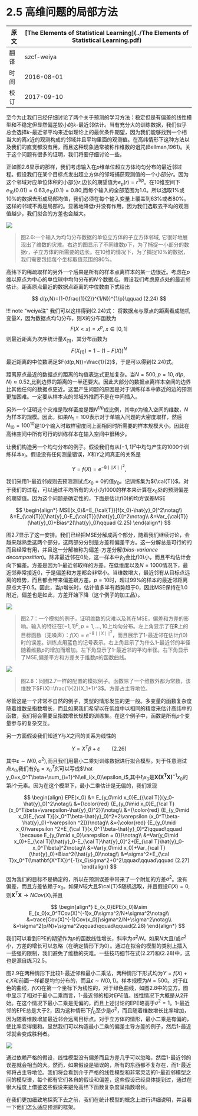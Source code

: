 # 2.5 高维问题的局部方法

原文     | [The Elements of Statistical Learning](../The Elements of Statistical Learning.pdf)
      ---|---
翻译     | szcf-weiya
时间     | 2016-08-01
校订   |  2017-09-10

至今为止我们已经仔细讨论了两个关于预测的学习方法：稳定但是有偏差的线性模型和不稳定但显然偏差较小的$k$-最近邻估计。当有充分大的训练数据，我们似乎总会选择$k$-最近邻平均来近似理论上的最优条件期望，因为我们能够找到一个相当大的离$x$近的观测构成的邻域并且平均里面的观测值。在高纬情形下这种方法以及我们的直觉都没有用，而且这种现象通常被称作维数的诅咒(Bellman,1961)。关于这个问题有很多的证明，我们将要仔细讨论一些。

正如图2.6显示的那样，我们考虑输入在$p$维单位超立方体均匀分布的最近邻过程。假设我们在某个目标点发出超立方体的邻域捕获观测值的一个小部分$r$。因为这个邻域对应单位体积的小部分$r$,边长的期望值为$e_p(r)=r^{1/p}$。在10维空间下$e_{10}(0.01)=0.63$,$e_{10}(0.1)=0.80$,而每个输入的全部范围为1.0。所以选取$1\%$或$10\%$的数据去形成局部均值，我们必须在每个输入变量上覆盖到$63\%$或者$80\%$。这样的邻域不再是局部的。显著地降低$r$并没有作用，因为我们选取去平均的观测值越少，我们拟合的方差也会越大。

![](../img/02/fig2.6.png)

> 图2.6:一个输入为均匀分布数据的单位立方体的子立方体邻域, 它很好地展现出了维数的灾难。右边的图显示了不同维数$p$下，为了捕捉一小部分的数据$r$，子立方体的所需要的边长。在10维的情况下，为了捕捉$10\%$的数据，我们需要包括每个坐标取值范围的$80\%$。

高纬下的稀疏取样的另外一个后果是所有的样本点离样本的某一边很近。考虑在$p$维以原点为中心的单位球中均匀分布的$N$个数据点。假设我们考虑原点处的最近邻估计。距离原点最近的数据点距离的中位数由下式给出

$$
d(p,N)=(1-(\frac{1}{2})^{1/N})^{1/p}\qquad (2.24)
$$

!!! note "weiya注"
    我们可以这样得到(2.24)式：
    将数据点与原点的距离看成随机变量$X$，因为数据点均匀分布，则$X$的分布函数为
    $$
    F(X<x)=x^p, \; x\in [0,1]
    $$
    则最近距离为次序统计量$X_{(1)}$，其分布函数为
    $$
    F(X_{(1)})=1-(1-F(X))^N
    $$
    最近距离的中位数满足$F(d(p,N))=\frac{1}{2}$，于是可以得到(2.24)式。

距离原点最近的数据点的距离的均值表达式更加复杂。当$N=500,p=10,d(p,N)\approx 0.52$,比到边界的距离的一半还要大。因此大部分的数据点离样本空间的边界比其他任何的数据点更近。这里产生问题的原因是对于训练样本中靠近的边的预测更加困难。一定要从样本点的邻域外推而不是在中间插入。

另外一个证明这个灾难是取样密度是跟$N^{1/p}$成比例，其中$p$为输入空间的维数，$N$为样本的规模。因此，如果$N_1=100$表示对于单输入问题的大密度取样，然后$N_{10}=100^{10}$是10个输入时取样密度同上面相同时所需要的样本规模大小。因此在高纬空间中所有可行的训练样本在输入空间中很稀少。

让我们构造另一个均匀分布的例子。假设我们有从$[-1,1]^p$中均匀产生的1000个训练样本$x_i$。假设没有任何测量错误，$X$和$Y$之间真正的关系是

$$
Y = f(X) = e^{−8\mid \mid X\mid \mid ^2},
$$

我们采用1-最近邻规则去预测测试点$x_0=0$的值$y_0$。记训练集为${\cal{T}}$。对于我们的过程，可以通过平均所有的大小为1000的样本来计算在$x_0$处的预测偏差的期望值。因为这个问题是确定性的，下面是估计$f(0)$的均方误差MSE

$$
\begin{align*}
MSE(x_0)&=E_{\cal{T}}[f(x_0)-\hat{y}_0]^2\notag\\
&=E_{\cal{T}}[\hat{y}_0-E_{\cal{T}}(\hat{y}_0)]^2\notag\\
&=Var_{\cal{T}}(\hat{y}_0)+Bias^2(\hat{y}_0)\qquad (2.25)
\end{align*}
$$

图2.7显示了这一安排。我们已经把MSE分解成两个部分，随着我们继续讨论，会越来越熟悉这两个部分，这两部分分别是方差和偏差平方。这一分解总是可行的的而且经常有用，并且这一分解被称为偏差-方差分解(*bias-variance decomposition*)。除非最近邻在0处，这一样本中$\hat{y}_0$会比$f(0)$小，而且平均估计会向下偏差。方差是因为1-最近邻取样的方差。在低维度以及$N=1000$情况下，最近邻非常接近0，于是偏差和方差都会非常小。当维数增大，最近邻有从目标点远离的趋势，而且都会带来偏差跟方差。$p=10$时，超过$99\%$的样本的最近邻距离原点大于0.5。因此，当$p$增长时，估计值多半有趋势趋于0，因此MSE保持在1.0附近，偏差也是如此，方差开始下降（这个例子的加工品）。

![](../img/02/fig2.7.png)

> 图2.7：一个模拟的例子，证明维数的灾难以及其在MSE，偏差和方差的影响。输入的特征在$[-1,1]^p,p=1,\ldots,10$上均匀分布。左上角显示了在$\mathbf{R}$上的目标函数（无噪声）：$f(X)=e^{-8\mid \mid X\mid \mid ^2}$，而且展示了1-最近邻在估计$f(0)$时的误差。训练点用蓝色的记号表示。右上角显示了为什么1-最近邻的半径随着维数$p$的增加而增加。左下角显示了1-最近邻的平均半径。右下角显示了MSE,偏差平方和方差关于维数$p$的函数曲线。

![](../img/02/fig2.8.png)

> 图2.8：同图2.7一样的配置的模拟例子。函数除了一个维数外都为常数，该维数下$F(X)=\frac{1}{2}(X_1+1)^3$。方差占主导地位。

尽管这是一个非常不自然的例子，类型的情形发生的更一般。多变量的函数复杂度随着维数呈指数增长，而且如果我们希望以在低维中以相同的精度来估计高纬中的函数，我们将会需要呈指数增长规模的训练集。在这个例子中，函数是所有$p$个变量参与的复杂交互。

另一方面假设我们知道$Y$与$X$之间的关系为线性的

$$
Y = X^T\beta + \varepsilon\qquad(2.26)
$$

其中$\varepsilon \sim N(0,\sigma^2)$,而且我们用最小二乘对训练数据进行拟合模型。对于任意测试点$x_0$,我们有$\hat y_0=x_0^T\hat{\beta}$,可以写成$\hat y_0=x_0^T\beta+\sum_{i=1}^N\ell_i(x_0)\epsilon_i$,其中$\ell_i{x_0}$是${\mathbf{X(X^TX)}}^{-1}x_0$的第$i$个元素。因为在这个模型下，最小二乘估计是无偏的，我们发现

$$
\begin{align}
EPE(x_0) &= E_{y_0\mid x_0}E_{{\cal T}}(y_0-\hat{y}_0)^2\notag\\
&={\color{red} {E_{y_0\mid x_0}E_{\cal T}(x_0^T\beta+\varepsilon-\hat{y}_0)^2}}\notag\\
&={\color{red} {E_{y_0\mid x_0}E_{\cal T}[(x_0^T\beta-\hat{y}_0)^2+2\varepsilon (x_0^T\beta-\hat{y}_0)+\varepsilon ^2]}}\notag\\
&={\color{red} {E_{y_0\mid x_0}\varepsilon ^2+E_{\cal T}(x_0^T\beta-\hat{y}_0)^2\qquad\qquad \because E_{y_0\mid x_0}\varepsilon = 0}}\notag\\
&=Var(y_0\mid x_0)+E_{\cal T}[\hat{y}_0-E_{\cal T}\hat{y}_0]^2+[E_{\cal T}\hat{y}_0-x_0^T\beta]^2\notag\\
&=Var(y_0\mid x_0)+Var_{\cal T}(\hat{y}_0)+Bias^2(\hat{y}_0)\notag\\
&=\sigma^2+E_{\cal T}x_0^T(\mathbf{X^TX})^{-1}x_0\sigma^2+0^2\qquad\qquad\qquad (2.27)
\end{align}
$$

因为我们的目标不是确定的，所以在预测误差中带来了一个附加的方差$\sigma^2$。没有偏差，而且方差依赖于$x_0$。如果$N$较大且$\cal{T}$随机选取，并且假设$E(X)=0$,则$\mathbf{X}^T\mathbf{X}\longrightarrow NCov(X)$,并且

$$
\begin{align*}
E_{x_0}EPE(x_0)&\sim E_{x_0}x_0^TCov(X)^{-1}x_0\sigma^2/N+\sigma^2\notag\\
&=trace[Cov(X)^{-1}Cov(x_0)]\sigma^2/N+\sigma^2\notag\\
&=\sigma^2(p/N)+\sigma^2\qquad\qquad\qquad(2.28)
\end{align*}
$$

我们可以看到EPE的期望作为$p$的函数线性增长，斜率为$\sigma^2/N$。如果$N$大且/或$\sigma^2$小，方差的增长可以忽略（在确定情形下为0）。通过在拟合的模型的类别上插入一些强的限制，我们避免了维数的灾难。一些技巧细节在式(2.27)和(2.28)中，这也是源自练习2.5。

图2.9在两种情形下比较1-最近邻和最小二乘法，两种情形下形式均为$Y=f(X)+\epsilon$,$X$和前面一样都是均匀分布的，而且$\epsilon\sim N(0,1)$。样本规模为$N=500$。对于红色的曲线，$f(X)$在第一个坐标下为线性的，对于绿色曲线，如图2.8中的立方。图中显示了相对于最小二乘而言，1-最近邻的相对$EPE$值。线性情况下大概是从2开始。在这个情况下最小二乘是无偏的，而且上述讨论的EPE略高于$\sigma^2=1$。1-最近邻的EPE总是大于2，因为这种情形下$\hat{f}_0$至少是$\sigma^2$，而且随着维数增长比率增加，因为随着维数增加最近邻会远离目标点。对于立方体的情形，最小二乘是有偏的，使比率变得缓和。显然我们可以构造最小二乘的偏差主导方差的例子，然后1-最近邻就会变成胜利者。

![](../img/02/fig2.9.png)

通过依赖严格的假设，线性模型没有偏差而且方差几乎可以忽略，然后1-最近邻的误差就会相当的大。然而，如果假设是错误的，所有的东西都不复存在，而1-最近邻将占主导地位。我们将会看到介于严格的线性模型和非常灵活的1-最近邻模型之间的模型谱，每个都有它们各自的假设和偏差，这些假设已经具体提到过，通过在很大程度上借鉴这些假设来避免高纬下函数复杂度呈指数增长。

在我们更加细致地探究下去之前，我们在统计模型的概念上进行详细说明，并且看一下他们怎么适应预测的框架。

